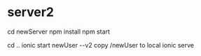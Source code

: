 # server2
cd newServer
npm install
npm start

cd ..
ionic start newUser --v2
copy /newUser to  local
ionic serve
